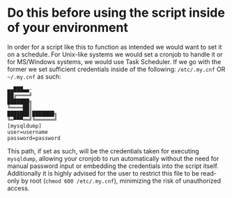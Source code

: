 # Do this before using the script inside of your environment

In order for a script like this to function as intended we would want to set it on a schedule. For Unix-like systems we would set a cronjob to handle it or for MS/Windows systems, we would use Task Scheduler. If we go with the former we set sufficient credentials inside of the following: `/etc/.my.cnf` OR `~/.my.cnf` as such:
```ascii
▄▄███▄▄·
██╔════╝
███████╗
╚════██║
███████║███████╗
╚═▀▀▀══╝╚══════╝
[mysqldump]
user=username
password=password
```
This path, if set as such, will be the credentials taken for executing `mysqldump`, allowing your cronjob to run automatically without the need for manual password input or embedding the credentials into the script itself. Additionally it is highly advised for the user to restrict this file to be read-only by root (`chmod 600 /etc/.my.cnf`), minimizing the risk of unauthorized access.
